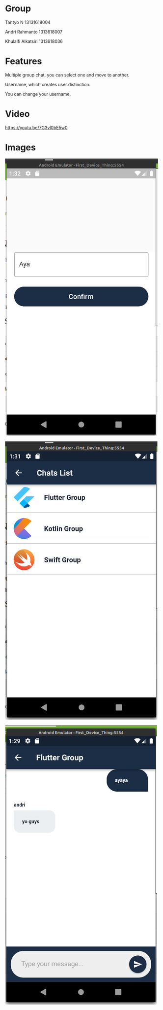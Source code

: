 # Group

Tantyo N 13131618004

Andri Rahmanto 1313618007

Khulaifi Alkatsiri 1313618036

# Features

Multiple group chat, you can select one and move to another.

Username, which creates user distinction.

You can change your username.

# Video

https://youtu.be/7G3vl0bE5w0

# Images

![Alt text](./image2.png "Registration")

![Alt text](./image1.png "Chat List")

![Alt text](./image0.png "Chat")
